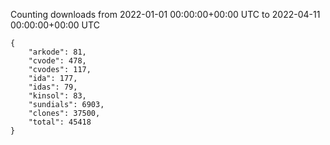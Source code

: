
Counting downloads from 2022-01-01 00:00:00+00:00 UTC to 2022-04-11 00:00:00+00:00 UTC

```
{
    "arkode": 81,
    "cvode": 478,
    "cvodes": 117,
    "ida": 177,
    "idas": 79,
    "kinsol": 83,
    "sundials": 6903,
    "clones": 37500,
    "total": 45418
}
```
